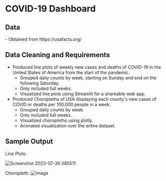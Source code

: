 <h1>COVID-19 Dashboard </h1>

<h2>Data</h2>
- Obtained from https://usafacts.org/
  
<h2>Data Cleaning and Requirements</h2>

- Produced line plots of weekly new cases and deaths of COVID-19 in the United States of America from the start of the pandemic.
  - Grouped daily counts by week, starting on Sunday and end on the following Saturday.
  - Only included full weeks.
  - Visualized line plots using Streamlit for a shareable web app. 
- Produced Choropleths of USA displaying each county's new cases of COVID or deaths per 100,000 people in a week.
  - Grouped daily counts by week.
  - Only included full weeks.
  - Visualized choropleths using plotly.
  - Animated visualization over the entire dataset.
 
<h2>Sample Output</h2>
Line Plots:

![Screenshot 2023-07-26 085511](https://github.com/Handze1/Covid-Dashboard/assets/101682684/fe71e909-1898-4d9a-9d2c-6af3c14c97c0)



Choropleth:
![image](https://github.com/Handze1/Covid-Dashboard/assets/101682684/083ac390-37f9-4964-9efc-edb272776608)
